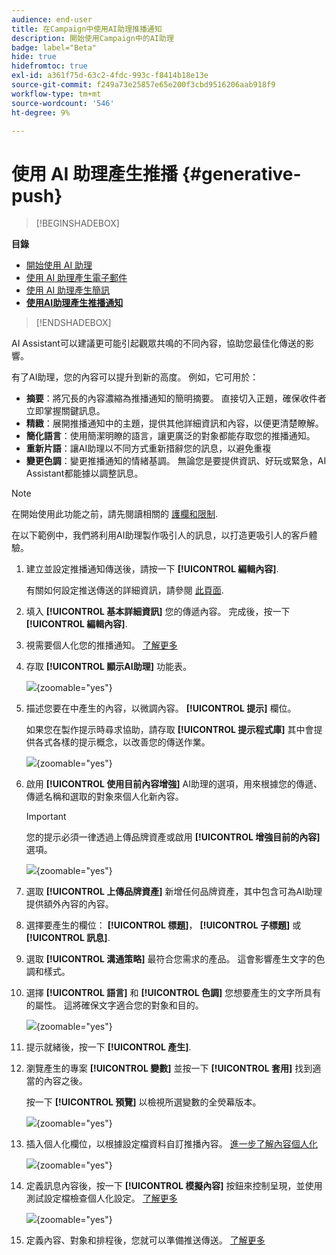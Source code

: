 ```yaml
---
audience: end-user
title: 在Campaign中使用AI助理推播通知
description: 開始使用Campaign中的AI助理
badge: label="Beta"
hide: true
hidefromtoc: true
exl-id: a361f75d-63c2-4fdc-993c-f8414b18e13e
source-git-commit: f249a73e25857e65e200f3cbd9516206aab918f9
workflow-type: tm+mt
source-wordcount: '546'
ht-degree: 9%

---
```


# 使用 AI 助理產生推播 {#generative-push}

>[!BEGINSHADEBOX]

**目錄**

* [開始使用 AI 助理](generative-gs.md)
* [使用 AI 助理產生電子郵件](generative-content.md)
* [使用 AI 助理產生簡訊](generative-sms.md)
* **[使用AI助理產生推播通知](generative-push.md)**

>[!ENDSHADEBOX]


AI Assistant可以建議更可能引起觀眾共鳴的不同內容，協助您最佳化傳送的影響。

有了AI助理，您的內容可以提升到新的高度。 例如，它可用於：

* **摘要**：將冗長的內容濃縮為推播通知的簡明摘要。 直接切入正題，確保收件者立即掌握關鍵訊息。
* **精緻**：展開推播通知中的主題，提供其他詳細資訊和內容，以便更清楚瞭解。
* **簡化語言**：使用簡潔明瞭的語言，讓更廣泛的對象都能存取您的推播通知。
* **重新片語**：讓AI助理以不同方式重新措辭您的訊息，以避免重複
* **變更色調**：變更推播通知的情緒基調。 無論您是要提供資訊、好玩或緊急，AI Assistant都能據以調整訊息。

>[!NOTE]
>
>在開始使用此功能之前，請先閱讀相關的 [護欄和限制](generative-gs.md#guardrails-and-limitations).

在以下範例中，我們將利用AI助理製作吸引人的訊息，以打造更吸引人的客戶體驗。

1. 建立並設定推播通知傳送後，請按一下 **[!UICONTROL 編輯內容]**.

   有關如何設定推送傳送的詳細資訊，請參閱 [此頁面](../push/create-push.md).

1. 填入 **[!UICONTROL 基本詳細資訊]** 您的傳遞內容。 完成後，按一下 **[!UICONTROL 編輯內容]**.

1. 視需要個人化您的推播通知。 [了解更多](../push/content-push.md)

1. 存取 **[!UICONTROL 顯示AI助理]** 功能表。

   ![](assets/push-genai-1.png){zoomable=&quot;yes&quot;}

1. 描述您要在中產生的內容，以微調內容。 **[!UICONTROL 提示]** 欄位。

   如果您在製作提示時尋求協助，請存取 **[!UICONTROL 提示程式庫]** 其中會提供各式各樣的提示概念，以改善您的傳送作業。

   ![](assets/push-genai-2.png){zoomable=&quot;yes&quot;}

1. 啟用 **[!UICONTROL 使用目前內容增強]** AI助理的選項，用來根據您的傳遞、傳遞名稱和選取的對象來個人化新內容。

   >[!IMPORTANT]
   >
   > 您的提示必須一律透過上傳品牌資產或啟用 **[!UICONTROL 增強目前的內容]** 選項。

   ![](assets/push-genai-3.png){zoomable=&quot;yes&quot;}

1. 選取 **[!UICONTROL 上傳品牌資產]** 新增任何品牌資產，其中包含可為AI助理提供額外內容的內容。

1. 選擇要產生的欄位： **[!UICONTROL 標題]**， **[!UICONTROL 子標題]** 或 **[!UICONTROL 訊息]**.

1. 選取 **[!UICONTROL 溝通策略]** 最符合您需求的產品。 這會影響產生文字的色調和樣式。

1. 選擇 **[!UICONTROL 語言]** 和 **[!UICONTROL 色調]** 您想要產生的文字所具有的屬性。 這將確保文字適合您的對象和目的。

   ![](assets/push-genai-4.png){zoomable=&quot;yes&quot;}

1. 提示就緒後，按一下 **[!UICONTROL 產生]**.

1. 瀏覽產生的專案 **[!UICONTROL 變數]** 並按一下 **[!UICONTROL 套用]** 找到適當的內容之後。

   按一下 **[!UICONTROL 預覽]** 以檢視所選變數的全熒幕版本。

   ![](assets/push-genai-5.png){zoomable=&quot;yes&quot;}

1. 插入個人化欄位，以根據設定檔資料自訂推播內容。 [進一步了解內容個人化](../personalization/personalize.md)

   ![](assets/push-genai-6.png){zoomable=&quot;yes&quot;}

1. 定義訊息內容後，按一下 **[!UICONTROL 模擬內容]** 按鈕來控制呈現，並使用測試設定檔檢查個人化設定。 [了解更多](../preview-test/preview-content.md)

   ![](assets/push-genai-7.png){zoomable=&quot;yes&quot;}

1. 定義內容、對象和排程後，您就可以準備推送傳送。 [了解更多](../monitor/prepare-send.md)

